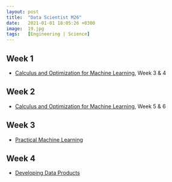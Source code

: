 ```yaml
---
layout: post
title:  "Data Scientist M26"
date:   2021-01-01 18:05:26 +0300
image:  19.jpg
tags:   [Engineering | Science]
---
```

## Week 1
- [Calculus and Optimization for Machine Learning](https://www.coursera.org/learn/calculus-and-optimization-for-machine-learning#syllabus), Week 3 & 4

## Week 2
- [Calculus and Optimization for Machine Learning](https://www.coursera.org/learn/calculus-and-optimization-for-machine-learning#syllabus), Week 5 & 6

## Week 3
- [Practical Machine Learning](https://www.coursera.org/learn/practical-machine-learning)

## Week 4
- [Developing Data Products](https://www.coursera.org/learn/data-products)


[jekyll-docs]: https://jekyllrb.com/docs/home
[jekyll-gh]:   https://github.com/jekyll/jekyll
[jekyll-talk]: https://talk.jekyllrb.com/
